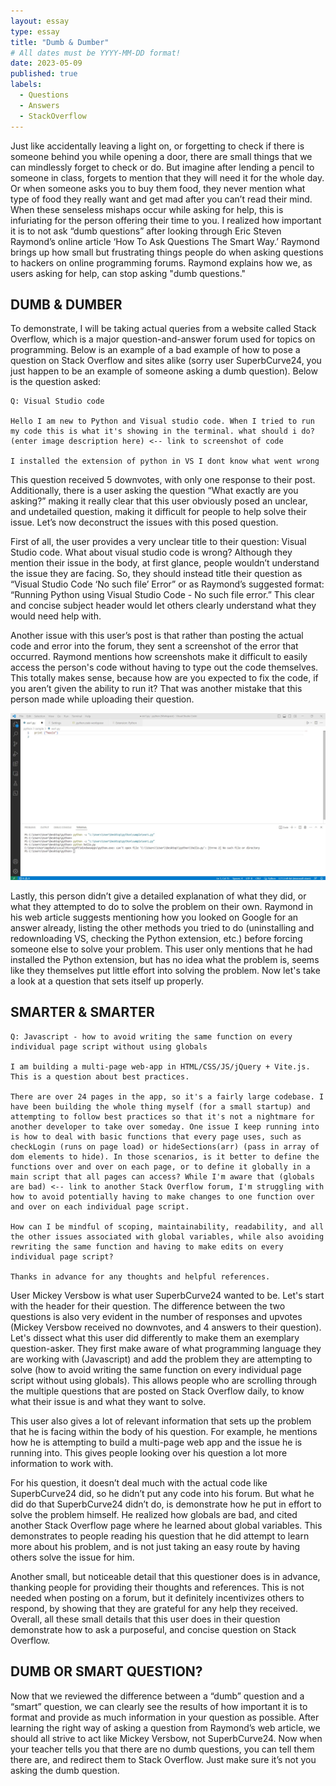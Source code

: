 ```yaml
---
layout: essay
type: essay
title: "Dumb & Dumber"
# All dates must be YYYY-MM-DD format!
date: 2023-05-09
published: true
labels:
  - Questions
  - Answers
  - StackOverflow
---
```


Just like accidentally leaving a light on, or forgetting to check if there is someone behind you while opening a door, there are small things that we can mindlessly forget to check or do. But imagine after lending a pencil to someone in class, forgets to mention that they will need it for the whole day. Or when someone asks you to buy them food, they never mention what type of food they really want and get mad after you can’t read their mind. When these senseless mishaps occur while asking for help, this is infuriating for the person offering their time to you. I realized how important it is to not ask “dumb questions” after looking through Eric Steven Raymond’s online article ‘How To Ask Questions The Smart Way.’  Raymond brings up how small but frustrating things people do when asking questions to hackers on online programming forums. Raymond explains how we, as users asking for help, can stop asking "dumb questions."

## DUMB & DUMBER

To demonstrate, I will be taking actual queries from a website called Stack Overflow, which is a major question-and-answer forum used for topics on programming. Below is an example of a bad example of how to pose a question on Stack Overflow and sites alike (sorry user SuperbCurve24, you just happen to be an example of someone asking a dumb question). Below is the question asked:

```
Q: Visual Studio code

Hello I am new to Python and Visual studio code. When I tried to run my code this is what it's showing in the terminal. what should i do? (enter image description here) <-- link to screenshot of code

I installed the extension of python in VS I dont know what went wrong
```

This question received 5 downvotes, with only one response to their post. Additionally, there is a user asking the question “What exactly are you asking?” making it really clear that this user obviously posed an unclear, and undetailed question, making it difficult for people to help solve their issue. Let’s now deconstruct the issues with this posed question.

 First of all, the user provides a very unclear title to their question: Visual Studio code. What about visual studio code is wrong? Although they mention their issue in the body, at first glance, people wouldn’t understand the issue they are facing. So, they should instead title their question as “Visual Studio Code ‘No such file’ Error” or as Raymond’s suggested format: “Running Python using Visual Studio Code - No such file error.” This clear and concise subject header would let others clearly understand what they would need help with.
	
Another issue with this user’s post is that rather than posting the actual code and error into the forum, they sent a screenshot of the error that occurred. Raymond mentions how screenshots make it difficult to easily access the person's code without having to type out the code themselves. This totally makes sense, because how are you expected to fix the code, if you aren’t given the ability to run it? That was another mistake that this person made while uploading their question.


<div class="text-center p-4">
<img width="1000px" class="rounded float-start pe-4" src="../img/BadExample.jpg">
</div>


Lastly, this person didn’t give a detailed explanation of what they did, or what they attempted to do to solve the problem on their own. Raymond in his web article suggests mentioning how you looked on Google for an answer already, listing the other methods you tried to do (uninstalling and redownloading VS, checking the Python extension, etc.) before forcing someone else to solve your problem. This user only mentions that he had installed the Python extension, but has no idea what the problem is, seems like they themselves put little effort into solving the problem. Now let's take a look at a question that sets itself up properly.

## SMARTER & SMARTER

```
Q: Javascript - how to avoid writing the same function on every individual page script without using globals

I am building a multi-page web-app in HTML/CSS/JS/jQuery + Vite.js. This is a question about best practices.

There are over 24 pages in the app, so it's a fairly large codebase. I have been building the whole thing myself (for a small startup) and attempting to follow best practices so that it's not a nightmare for another developer to take over someday. One issue I keep running into is how to deal with basic functions that every page uses, such as checkLogin (runs on page load) or hideSections(arr) (pass in array of dom elements to hide). In those scenarios, is it better to define the functions over and over on each page, or to define it globally in a main script that all pages can access? While I'm aware that (globals are bad) <-- link to another Stack Overflow forum, I'm struggling with how to avoid potentially having to make changes to one function over and over on each individual page script.

How can I be mindful of scoping, maintainability, readability, and all the other issues associated with global variables, while also avoiding rewriting the same function and having to make edits on every individual page script?

Thanks in advance for any thoughts and helpful references.

```
 
User Mickey Versbow is what user SuperbCurve24 wanted to be. Let's start with the header for their question. The difference between the two questions is also very evident in the number of responses and upvotes (Mickey Versbow received no downvotes, and 4 answers to their question). Let's dissect what this user did differently to make them an exemplary question-asker. They first make aware of what programming language they are working with (Javascript) and add the problem they are attempting to solve (how to avoid writing the same function on every individual page script without using globals). This allows people who are scrolling through the multiple questions that are posted on Stack Overflow daily, to know what their issue is and what they want to solve. 

This user also gives a lot of relevant information that sets up the problem that he is facing within the body of his question. For example, he mentions how he is attempting to build a multi-page web app and the issue he is running into. This gives people looking over his question a lot more information to work with.
	
For his question, it doesn’t deal much with the actual code like SuperbCurve24 did, so he didn’t put any code into his forum. But what he did do that SuperbCurve24 didn’t do, is demonstrate how he put in effort to solve the problem himself. He realized how globals are bad, and cited another Stack Overflow page where he learned about global variables. This demonstrates to people reading his question that he did attempt to learn more about his problem, and is not just taking an easy route by having others solve the issue for him.

Another small, but noticeable detail that this questioner does is in advance, thanking people for providing their thoughts and references. This is not needed when posting on a forum, but it definitely incentivizes others to respond, by showing that they are grateful for any help they received. Overall, all these small details that this user does in their question demonstrate how to ask a purposeful, and concise question on Stack Overflow.

## DUMB OR SMART QUESTION?

Now that we reviewed the difference between a “dumb” question and a “smart” question, we can clearly see the results of how important it is to format and provide as much information in your question as possible. After learning the right way of asking a question from Raymond’s web article, we should all strive to act like Mickey Versbow, not SuperbCurve24. Now when your teacher tells you that there are no dumb questions, you can tell them there are, and redirect them to Stack Overflow. Just make sure it’s not you asking the dumb question.
